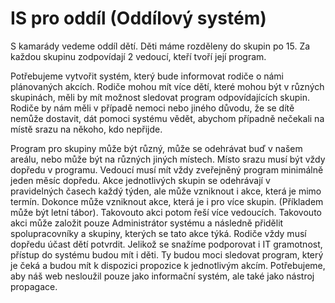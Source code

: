 # IS pro oddíl (Oddílový systém)

S kamarády vedeme oddíl dětí. Děti máme rozděleny do skupin po 15. Za každou skupinu zodpovídají 2 vedoucí, kteří tvoří její program. 

Potřebujeme vytvořit systém, který bude informovat rodiče o námi plánovaných akcích. Rodiče mohou mít více dětí, které mohou být v různých skupinách, měli by mít možnost sledovat program odpovídajících skupin. Rodiče by nám měli v případě nemoci nebo jiného důvodu, že se dítě nemůže dostavit, dát pomoci systému vědět, abychom případně nečekali na místě srazu na někoho, kdo nepřijde.

Program pro skupiny může být různý, může se odehrávat buď v našem areálu, nebo může být na různých jiných místech. Místo srazu musí být vždy dopředu v programu. Vedoucí musí mít vždy zveřejněný program minimálně jeden měsíc dopředu. Akce jednotlivých skupin se odehrávají v pravidelných časech každý týden, ale může vzniknout i akce, která je mimo termín. Dokonce může vzniknout akce, která je i pro více skupin. (Příkladem může být letní tábor). Takovouto akci potom řeší více vedoucích. Takovouto akci může založit pouze Administrátor systému a následně přidělit spolupracovníky a skupiny, kterých se tato akce týká. Rodiče vždy musí dopředu účast dětí potvrdit.
Jelikož se snažíme podporovat i IT gramotnost, přístup do systému budou mít i děti. Ty budou moci sledovat program, který je čeká a budou mít k dispozici propozice k jednotlivým akcím. Potřebujeme, aby náš web nesloužil pouze jako informační systém, ale také jako nástroj propagace.
